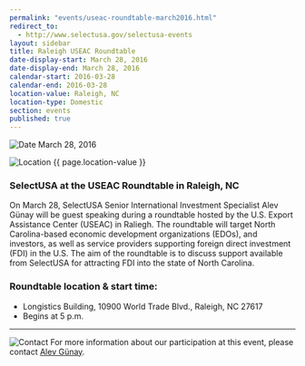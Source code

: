 ```yaml
---
permalink: "events/useac-roundtable-march2016.html"
redirect_to:
  - http://www.selectusa.gov/selectusa-events
layout: sidebar
title: Raleigh USEAC Roundtable
date-display-start: March 28, 2016
date-display-end: March 28, 2016
calendar-start: 2016-03-28
calendar-end: 2016-03-28
location-value: Raleigh, NC
location-type: Domestic
section: events
published: true
---
```


![Date](https://google.github.io/material-design-icons/action/svg/design/ic_event_24px.svg "Date") March 28, 2016

![Location](http://google.github.io/material-design-icons/social/svg/design/ic_location_city_24px.svg "Location") {{ page.location-value }}

### SelectUSA at the USEAC Roundtable in Raleigh, NC

On March 28, SelectUSA Senior International Investment Specialist Alev Günay will be guest speaking during a roundtable hosted by the U.S. Export Assistance Center (USEAC) in Raliegh. The roundtable will target North Carolina-based economic development organizations (EDOs), and investors, as well as service providers supporting foreign direct investment (FDI) in the U.S. The aim of the roundtable is to discuss support available from SelectUSA for attracting FDI into the state of North Carolina.

### Roundtable location & start time:

* Longistics Building, 10900 World Trade Blvd., Raleigh, NC 27617
* Begins at 5 p.m.

---

![Contact](https://google.github.io/material-design-icons/action/svg/design/ic_question_answer_24px.svg "Contact") For more information about our participation at this event, please contact [Alev Günay](mailto:alev.gunay@trade.gov?Subject=SelectUSA%20at%20Raleigh%20USEAC%20Info%20Request).
